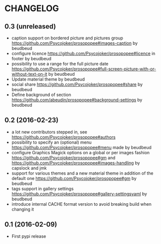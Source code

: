 CHANGELOG
=========

0.3 (unreleased)
----------------

* caption support on bordered picture and pictures group https://github.com/Psycojoker/prosopopee#images-caption by beudbeud
* configure licence https://github.com/Psycojoker/prosopopee#licence in footer by beudbeud
* possibility to use a range for the full picture date https://github.com/Psycojoker/prosopopee#full-screen-picture-with-or-without-text-on-it by beudbeud
* Update material theme by beudbeud
* social share https://github.com/Psycojoker/prosopopee#share by beudbeud 
* Define background of section https://github.com/abeudin/prosopopee#background-settings by beudbeud 

0.2 (2016-02-23)
----------------

* a lot new contributors stepped in, see https://github.com/Psycojoker/prosopopee#authors
* possibility to specify an (optional) menu https://github.com/Psycojoker/prosopopee#menu made by beudbeud
* configure Graphics Magick options on a global or per images fashion https://github.com/Psycojoker/prosopopee#gm and https://github.com/Psycojoker/prosopopee#images-handling by capslock and jmk
* support for various themes and a new material theme in addition of the default one https://github.com/Psycojoker/prosopopee#gm by beudbeud
* tags support in gallery settings https://github.com/Psycojoker/prosopopee#gallery-settingsyaml by beudbeud
* introduce internal CACHE format version to avoid breaking build when changing it

0.1 (2016-02-09)
----------------

* First pypi release
